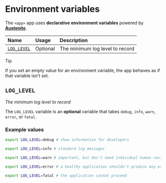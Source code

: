 # Environment variables

The `<app>` app uses **declarative environment variables** powered by
**[Austenite]**.

[austenite]: https://github.com/ezzatron/austenite

| Name                      | Usage    | Description                     |
| :------------------------ | :------- | :------------------------------ |
| [`LOG_LEVEL`](#LOG_LEVEL) | Optional | The minimum log level to record |

> [!TIP]
> If you set an empty value for an environment variable, the app behaves as if
> that variable isn't set.

## `LOG_LEVEL`

_The minimum log level to record_

The `LOG_LEVEL` variable is an **optional** variable
that takes `debug`, `info`, `warn`, `error`, or `fatal`.

### Example values

```sh
export LOG_LEVEL=debug # show information for developers
```

```sh
export LOG_LEVEL=info # standard log messages
```

```sh
export LOG_LEVEL=warn # important, but don't need individual human review
```

```sh
export LOG_LEVEL=error # a healthy application shouldn't produce any errors
```

```sh
export LOG_LEVEL=fatal # the application cannot proceed
```
